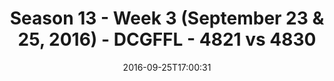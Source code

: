 ---
title: Season 13 - Week 3 (September 23 & 25, 2016) - DCGFFL - 4821 vs 4830
teams_score:
- team: 4821
  score:
- team: 4830
  score: 20
mvp: L. Diep (N. Yellow); W. Chappell (White)
game-ball: A. Allen (N. Yellow); B. Jucha (White)
season: 13
week: 3
date: '2016-09-25T17:00:31'
pageid: season-13-week-3-september-23-25-2016-4821-vs-4830
---